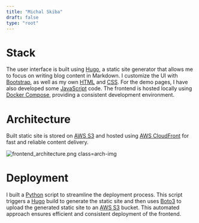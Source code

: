 ```yaml
---
title: "Michal Skiba"
draft: false
type: "root"
---
```


# Stack

The user interface is built using [Hugo](https://gohugo.io/), a static site generator that allows me to focus on writing
blog content in Markdown. I customize the UI with [Bootstrap](https://getbootstrap.com/), as well as my own
[HTML](https://html.spec.whatwg.org/multipage/) and [CSS](https://www.w3.org/Style/CSS/Overview.en.html). For the demo
pages, I have also developed some [JavaScript](https://www.javascript.com/) code. The frontend is hosted locally using
[Docker Compose](https://github.com/OAI/OpenAPI-Specification), providing a consistent development environment.

# Architecture

Built static site is stored on [AWS S3](https://aws.amazon.com/s3/) and hosted using
[AWS CloudFront](https://aws.amazon.com/cloudfront/) for fast and reliable content delivery.

![frontend_architecture.png class=arch-img](/frontend_architecture.png)

# Deployment

I built a [Python](https://www.python.org/) script to streamline the deployment process. This script triggers a
[Hugo](https://gohugo.io/) build to generate the static site and then uses [Boto3](https://pypi.org/project/boto3/) to
upload the generated static site to an [AWS S3](https://aws.amazon.com/s3/) bucket. This automated approach ensures
efficient and consistent deployment of the frontend.
